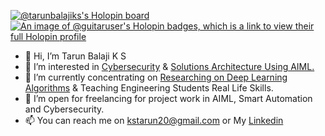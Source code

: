 [![@tarunbalajiks's Holopin board](https://holopin.io/api/user/board?user=tarunbalajiks)](https://holopin.io/@tarunbalajiks)
[![An image of @guitaruser's Holopin badges, which is a link to view their full Holopin profile](https://holopin.me/guitaruser)](https://holopin.io/@guitaruser)
- 👋 Hi, I’m Tarun Balaji K S
- 👀 I’m interested in <a href="https://www.instagram.com/load_thecode/">Cybersecurity</a> &  <a href="https://www.instagram.com/tarun_code.py/">Solutions Architecture Using AIML. </a>
- 🌱 I’m currently concentrating on <a href="https://www.hackerrank.com/tarunbalajiks">Researching on Deep Learning Algorithms</a> & Teaching Engineering Students Real Life Skills.
- 💞️ I’m open for freelancing for project work in AIML, Smart Automation and Cybersecurity.
- 📫 You can reach me on kstarun20@gmail.com or My <a href="https://www.instagram.com/tarun_code.py/](https://www.linkedin.com/in/tarunbalajiks/">Linkedin</a>

<!---
guitaruser/guitaruser is a ✨ special ✨ repository because its `README.md` (this file) appears on your GitHub profile.
You can click the Preview link to take a look at your changes.
--->
